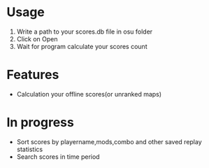 # Usage
1. Write a path to your scores.db file in osu folder
2. Click on Open
3. Wait for program calculate your scores count
# Features
- Calculation your offline scores(or unranked maps)
# In progress
- Sort scores by playername,mods,combo and other saved replay statistics
- Search scores in time period
